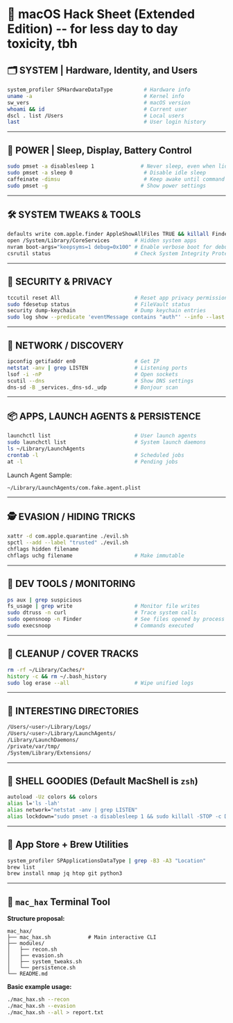 

# 🍏 macOS Hack Sheet (Extended Edition) -- for less day to day toxicity, tbh 

##
##

## 🗂️ SYSTEM | Hardware, Identity, and Users

```bash
system_profiler SPHardwareDataType          # Hardware info
uname -a                                    # Kernel info
sw_vers                                     # macOS version
whoami && id                                # Current user
dscl . list /Users                          # Local users
last                                        # User login history
```

---

## 🌙 POWER | Sleep, Display, Battery Control

```bash
sudo pmset -a disablesleep 1               # Never sleep, even when lid is closed
sudo pmset -a sleep 0                       # Disable idle sleep
caffeinate -dimsu                           # Keep awake until command exits
sudo pmset -g                              # Show power settings
```

---

## 🛠️ SYSTEM TWEAKS & TOOLS

```bash
defaults write com.apple.finder AppleShowAllFiles TRUE && killall Finder  # Show hidden files
open /System/Library/CoreServices        # Hidden system apps
nvram boot-args="keepsyms=1 debug=0x100" # Enable verbose boot for debugging
csrutil status                           # Check System Integrity Protection
```

---

## 🔐 SECURITY & PRIVACY

```bash
tccutil reset All                        # Reset app privacy permissions
sudo fdesetup status                     # FileVault status
security dump-keychain                   # Dump keychain entries
sudo log show --predicate 'eventMessage contains "auth"' --info --last 1d
```

---

## 🧪 NETWORK / DISCOVERY

```bash
ipconfig getifaddr en0                   # Get IP
netstat -anv | grep LISTEN               # Listening ports
lsof -i -nP                              # Open sockets
scutil --dns                             # Show DNS settings
dns-sd -B _services._dns-sd._udp         # Bonjour scan
```

---

## 📦 APPS, LAUNCH AGENTS & PERSISTENCE

```bash
launchctl list                           # User launch agents
sudo launchctl list                      # System launch daemons
ls ~/Library/LaunchAgents
crontab -l                               # Scheduled jobs
at -l                                    # Pending jobs
```

Launch Agent Sample:

```bash
~/Library/LaunchAgents/com.fake.agent.plist
```

---

## 🕵️ EVASION / HIDING TRICKS

```bash
xattr -d com.apple.quarantine ./evil.sh
spctl --add --label "trusted" ./evil.sh
chflags hidden filename
chflags uchg filename                    # Make immutable
```

---

## 🧠 DEV TOOLS / MONITORING

```bash
ps aux | grep suspicious
fs_usage | grep write                    # Monitor file writes
sudo dtruss -n curl                      # Trace system calls
sudo opensnoop -n Finder                 # See files opened by process
sudo execsnoop                           # Commands executed
```

---

## 🧼 CLEANUP / COVER TRACKS

```bash
rm -rf ~/Library/Caches/*
history -c && rm ~/.bash_history
sudo log erase --all                     # Wipe unified logs
```

---

## 🛑 INTERESTING DIRECTORIES

```bash
/Users/<user>/Library/Logs/
/Users/<user>/Library/LaunchAgents/
/Library/LaunchDaemons/
/private/var/tmp/
/System/Library/Extensions/
```

---

## 🐚 SHELL GOODIES (Default MacShell is `zsh`)

```bash
autoload -Uz colors && colors
alias l='ls -lah'
alias network="netstat -anv | grep LISTEN"
alias lockdown="sudo pmset -a disablesleep 1 && sudo killall -STOP -c Dock"
```

---

## 📁 App Store + Brew Utilities

```bash
system_profiler SPApplicationsDataType | grep -B3 -A3 "Location"
brew list
brew install nmap jq htop git python3
```

---

## 🚀 `mac_hax` Terminal Tool

**Structure proposal:**

```
mac_hax/
├── mac_hax.sh            # Main interactive CLI
├── modules/
│   ├── recon.sh
│   ├── evasion.sh
│   ├── system_tweaks.sh
│   └── persistence.sh
└── README.md
```

**Basic example usage:**

```bash
./mac_hax.sh --recon
./mac_hax.sh --evasion
./mac_hax.sh --all > report.txt
```


